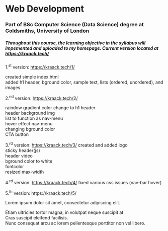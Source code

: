 # Web Development

### Part of BSc Computer Science (Data Science) degree at Goldsmiths, University of London
##### Throughout this course, the learning objective in the syllabus will impemented and uploaded to my homepage. Current version located at https://kraack.tech/ 

1.<sup>st</sup> version: https://kraack.tech/1/

   created simple index.html  
   added h1 header, bground color, sample text, lists (ordered, unordered), and images  

2.<sup>nd</sup> version: https://kraack.tech/2/

   raindow gradient color change to h1 header  
   header background img  
   list to function as nav-menu  
   hover effect nav-menu  
   changing bground color  
   CTA button  

3.<sup>rd</sup> version: https://kraack.tech/3/
   created and added logo  
   sticky header(js)  
   header video  
   bground color to white  
   fontcolor  
   resized max-width  

4.<sup>rd</sup> version: https://kraack.tech/4/
   fixed various css issues (nav-bar hover)  



5.<sup>th</sup> version: https://kraack.tech/5/

   Lorem ipsum dolor sit amet, consectetur adipiscing elit.

   Etiam ultricies tortor magna, in volutpat neque suscipit at.  
   Cras suscipit eleifend facilisis.  
   Nunc consequat arcu ac lorem pellentesque porttitor non vel libero.



